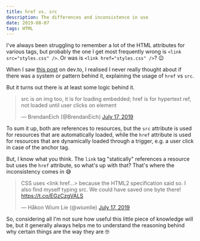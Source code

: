 ```yaml
---
title: href vs. src
description: The differences and inconsistence in use
date: 2019-08-07
tags: HTML
---
```


I've always been struggling to remember a lot of the HTML attributes for various tags, but probably the one I get most frequently wrong is `<link src="styles.css" />`. Or was is `<link href="styles.css" />`? 😉

When I saw [this post](https://t.co/5uaERhEhwG?amp=1) on dev.to, I realised I never really thought about if there was a system or pattern behind it, explaining the usage of `href` vs `src`.

But it turns out there is at least some logic behind it.

<blockquote class="twitter-tweet"><p lang="en" dir="ltr">src is on img too, it is for loading embedded; href is for hypertext ref, not loaded until user clicks on element</p>&mdash; BrendanEich (@BrendanEich) <a href="https://twitter.com/BrendanEich/status/1151317825908166656?ref_src=twsrc%5Etfw">July 17, 2019</a></blockquote>

To sum it up, both are references to resources, but the `src` attribute is used for resources that are automatically loaded, while the `href` attribute is used for resources that are dynamically loaded through a trigger, e.g. a user click in case of the anchor tag.

But, I know what you think. The `link` tag "statically" references a resource but uses the `href` attribute, so what's up with that? That's where the inconsistency comes in 😅

<blockquote class="twitter-tweet"><p lang="en" dir="ltr">CSS uses &lt;link href...&gt; because the HTML2 specification said so. I also find myself typing src. We could have saved one byte there! <a href="https://t.co/EGzCzgVALS">https://t.co/EGzCzgVALS</a></p>&mdash; Håkon Wium Lie (@wiumlie) <a href="https://twitter.com/wiumlie/status/1151458530567831553?ref_src=twsrc%5Etfw">July 17, 2019</a></blockquote>

So, considering all I'm not sure how useful this little piece of knowledge will be, but it generally always helps me to understand the reasoning behind why certain things are the way they are 🤓
